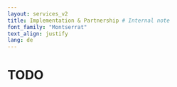 ```yaml
---
layout: services_v2
title: Implementation & Partnership # Internal note
font_family: "Montserrat"
text_align: justify
lang: de
---
```


# TODO
